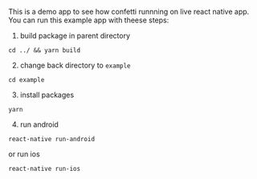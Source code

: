 This is a demo app to see how confetti runnning on live react native app. You can run this example app with theese steps:

1. build package in parent directory
```
cd ../ && yarn build
```

2. change back directory to `example` 
```
cd example
```

3. install packages  
```
yarn
```

4. run android
```
react-native run-android
```

or run ios
```
react-native run-ios
```
